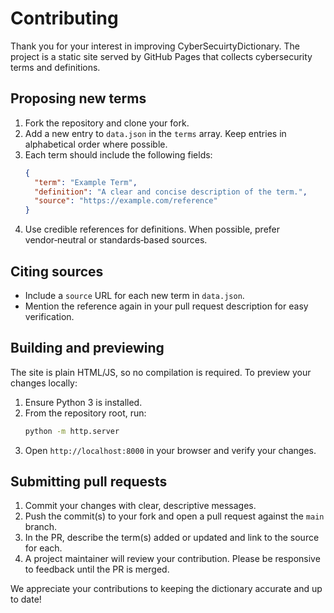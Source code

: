 # Contributing

Thank you for your interest in improving CyberSecuirtyDictionary. The project is a static site served by GitHub Pages that collects cybersecurity terms and definitions.

## Proposing new terms

1. Fork the repository and clone your fork.
2. Add a new entry to `data.json` in the `terms` array. Keep entries in alphabetical order where possible.
3. Each term should include the following fields:
   ```json
   {
     "term": "Example Term",
     "definition": "A clear and concise description of the term.",
     "source": "https://example.com/reference"
   }
   ```
4. Use credible references for definitions. When possible, prefer vendor‑neutral or standards‑based sources.

## Citing sources

- Include a `source` URL for each new term in `data.json`.
- Mention the reference again in your pull request description for easy verification.

## Building and previewing

The site is plain HTML/JS, so no compilation is required. To preview your changes locally:

1. Ensure Python 3 is installed.
2. From the repository root, run:
   ```bash
   python -m http.server
   ```
3. Open `http://localhost:8000` in your browser and verify your changes.

## Submitting pull requests

1. Commit your changes with clear, descriptive messages.
2. Push the commit(s) to your fork and open a pull request against the `main` branch.
3. In the PR, describe the term(s) added or updated and link to the source for each.
4. A project maintainer will review your contribution. Please be responsive to feedback until the PR is merged.

We appreciate your contributions to keeping the dictionary accurate and up to date!
